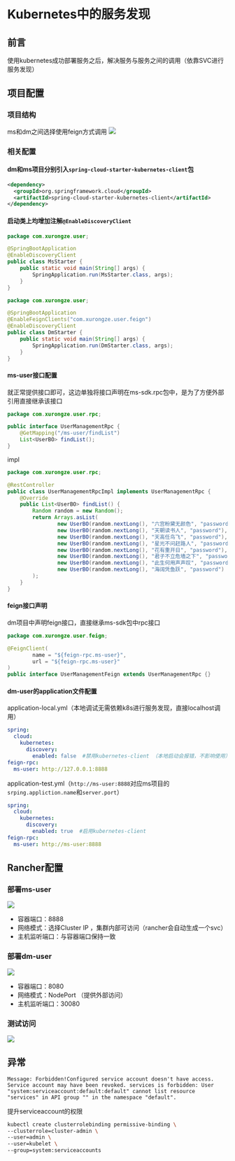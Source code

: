 # Kubernetes中的服务发现

## 前言

使用kubernetes成功部署服务之后，解决服务与服务之间的调用（依靠SVC进行服务发现）

## 项目配置

### 项目结构

ms和dm之间选择使用feign方式调用
![](https://img2022.cnblogs.com/blog/1473551/202202/1473551-20220210095302556-205210863.png)


### 相关配置

#### dm和ms项目分别引入`spring-cloud-starter-kubernetes-client`包

```xml
<dependency>
  <groupId>org.springframework.cloud</groupId>
  <artifactId>spring-cloud-starter-kubernetes-client</artifactId>
</dependency>
```

#### 启动类上均增加注解`@EnableDiscoveryClient`

```java
package com.xurongze.user;

@SpringBootApplication
@EnableDiscoveryClient
public class MsStarter {
	public static void main(String[] args) {
		SpringApplication.run(MsStarter.class, args);
	}
}
```
```java
package com.xurongze.user;

@SpringBootApplication
@EnableFeignClients("com.xurongze.user.feign")
@EnableDiscoveryClient
public class DmStarter {
	public static void main(String[] args) {
		SpringApplication.run(DmStarter.class, args);
	}
}
```

#### ms-user接口配置

就正常提供接口即可，这边单独将接口声明在ms-sdk.rpc包中，是为了方便外部引用直接继承该接口

```java
package com.xurongze.user.rpc;

public interface UserManagementRpc {
    @GetMapping("/ms-user/findList")
    List<UserBO> findList();
}
```
impl
```java
package com.xurongze.user.rpc;

@RestController
public class UserManagementRpcImpl implements UserManagementRpc {
    @Override
    public List<UserBO> findList() {
        Random random = new Random();
        return Arrays.asList(
                new UserBO(random.nextLong(), "六宫粉黛无颜色", "password"),
                new UserBO(random.nextLong(), "天朝读书人", "password"),
                new UserBO(random.nextLong(), "天高任鸟飞", "password"),
                new UserBO(random.nextLong(), "星光不问赶路人", "password"),
                new UserBO(random.nextLong(), "花有重开日", "password"),
                new UserBO(random.nextLong(), "君子不立危墙之下", "password"),
                new UserBO(random.nextLong(), "此生何用声声叹", "password"),
                new UserBO(random.nextLong(), "海阔凭鱼跃", "password")
        );
    }
}
```

#### feign接口声明
dm项目中声明feign接口，直接继承ms-sdk包中rpc接口
```java
package com.xurongze.user.feign;

@FeignClient(
        name = "${feign-rpc.ms-user}",
        url = "${feign-rpc.ms-user}"
)
public interface UserManagementFeign extends UserManagementRpc {}
```

#### dm-user的application文件配置
application-local.yml（本地调试无需依赖k8s进行服务发现，直接localhost调用）
```yml
spring:
  cloud:
    kubernetes:
      discovery:
        enabled: false  #禁用kubernetes-client （本地启动会报错，不影响使用）
feign-rpc:
  ms-user: http://127.0.0.1:8888
```
application-test.yml（`http://ms-user:8888`对应ms项目的`srping.appliction.name`和`server.port`）
```yml
spring:
  cloud:
    kubernetes:
      discovery:
        enabled: true  #启用kubernetes-client
feign-rpc:
  ms-user: http://ms-user:8888
```

## Rancher配置

### 部署ms-user

![](https://img2022.cnblogs.com/blog/1473551/202202/1473551-20220210095346887-1069496282.png)



- 容器端口：8888
- 网络模式：选择Cluster IP ，集群内部可访问（rancher会自动生成一个svc）
- 主机监听端口：与容器端口保持一致

### 部署dm-user

![](https://img2022.cnblogs.com/blog/1473551/202202/1473551-20220210095401677-2044599143.png)



- 容器端口：8080
- 网络模式：NodePort （提供外部访问）
- 主机监听端口：30080

### 测试访问

![](https://img2022.cnblogs.com/blog/1473551/202202/1473551-20220210095411527-343962739.png)



## 异常

`Message: Forbidden!Configured service account doesn't have access. Service account may have been revoked. services is forbidden: User "system:serviceaccount:default:default" cannot list resource "services" in API group "" in the namespace "default".`

提升serviceaccount的权限

```sh
kubectl create clusterrolebinding permissive-binding \
--clusterrole=cluster-admin \
--user=admin \
--user=kubelet \
--group=system:serviceaccounts
```